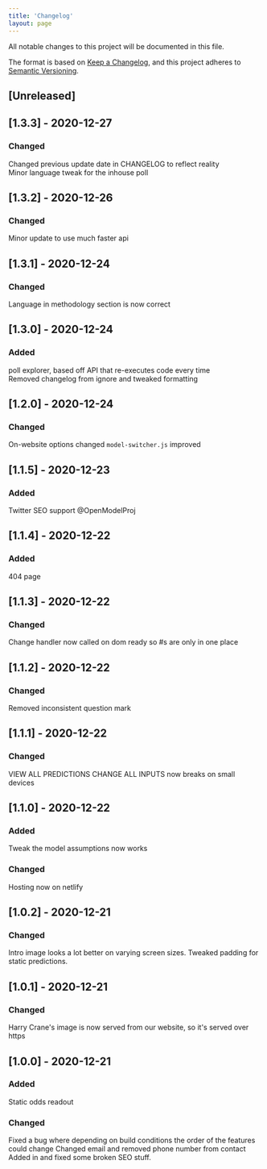 ```yaml
---
title: 'Changelog'
layout: page
---
```



All notable changes to this project will be documented in this file.

The format is based on [Keep a Changelog](https://keepachangelog.com/en/1.0.0/),
and this project adheres to [Semantic Versioning](https://semver.org/spec/v2.0.0.html).

## [Unreleased]

## [1.3.3] - 2020-12-27
### Changed  
Changed previous update date in CHANGELOG to reflect reality  
Minor language tweak for the inhouse poll

## [1.3.2] - 2020-12-26
### Changed
Minor update to use much faster api

## [1.3.1] - 2020-12-24
### Changed
Language in methodology section is now correct

## [1.3.0] - 2020-12-24
### Added
poll explorer, based off API that re-executes code every time  
Removed changelog from ignore and tweaked formatting

## [1.2.0] - 2020-12-24
### Changed
On-website options changed
`model-switcher.js` improved

## [1.1.5] - 2020-12-23
### Added
Twitter SEO support @OpenModelProj

## [1.1.4] - 2020-12-22
### Added
404 page

## [1.1.3] - 2020-12-22
### Changed
Change handler now called on dom ready so #s are only in one place

## [1.1.2] - 2020-12-22
### Changed
Removed inconsistent question mark

## [1.1.1] - 2020-12-22
### Changed
VIEW ALL PREDICTIONS CHANGE ALL INPUTS now breaks on small devices


## [1.1.0] - 2020-12-22
### Added
Tweak the model assumptions now works
### Changed
Hosting now on netlify

## [1.0.2] - 2020-12-21
### Changed
Intro image looks a lot better on varying screen sizes.
Tweaked padding for static predictions.

## [1.0.1] - 2020-12-21
### Changed
Harry Crane's image is now served from our website, so it's served over https

## [1.0.0] - 2020-12-21
### Added
Static odds readout

### Changed
Fixed a bug where depending on build conditions the order of the features could change
Changed email and removed phone number from contact
Added in and fixed some broken SEO stuff.